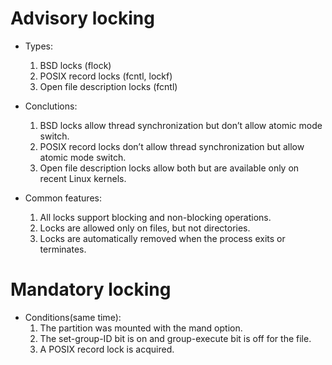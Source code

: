 # Advisory locking
* Types:  
  1. BSD locks (flock)  
  2. POSIX record locks (fcntl, lockf)  
  3. Open file description locks (fcntl)  

* Conclutions:  
  1. BSD locks allow thread synchronization but don’t allow atomic mode switch.  
  2. POSIX record locks don’t allow thread synchronization but allow atomic mode switch.  
  3. Open file description locks allow both but are available only on recent Linux kernels.  

* Common features:  
  1. All locks support blocking and non-blocking operations.  
  2. Locks are allowed only on files, but not directories.  
  3. Locks are automatically removed when the process exits or terminates.  

# Mandatory locking
* Conditions(same time):  
  1. The partition was mounted with the mand option.
  2. The set-group-ID bit is on and group-execute bit is off for the file.
  3. A POSIX record lock is acquired.

